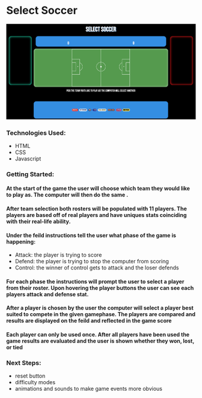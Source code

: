 # Select Soccer 

![Screenshot](/Screenshot.png) 

### Technologies Used: 
* HTML
* CSS
* Javascript 

### Getting Started: 
#### At the start of the game the user will choose which team they would like to play as. The computer will then do the same . 
#### After team selection both rosters will be populated with 11 players. The players are based off of real players and have uniques stats coinciding with their real-life ability. 
#### Under the feild instructions tell the user what phase of the game is happening: 
* Attack: the player is trying to score 
* Defend: the player is trying to stop the computer from scoring 
* Control: the winner of control gets to attack and the loser defends 
#### For each phase the instructions will prompt the user to select a player from their roster. Upon hovering the player buttons the user can see each players attack and defense stat. 
#### After a player is chosen by the user the computer will select a player best suited to compete in the given gamephase. The players are compared and results are displayed on the feild and reflected in the game score 
#### Each player can only be used once. After all players have been used the game results are evaluated and the user is shown whether they won, lost, or tied 

### Next Steps: 
* reset button 
* difficulty modes
* animations and sounds to make game events more obvious 
